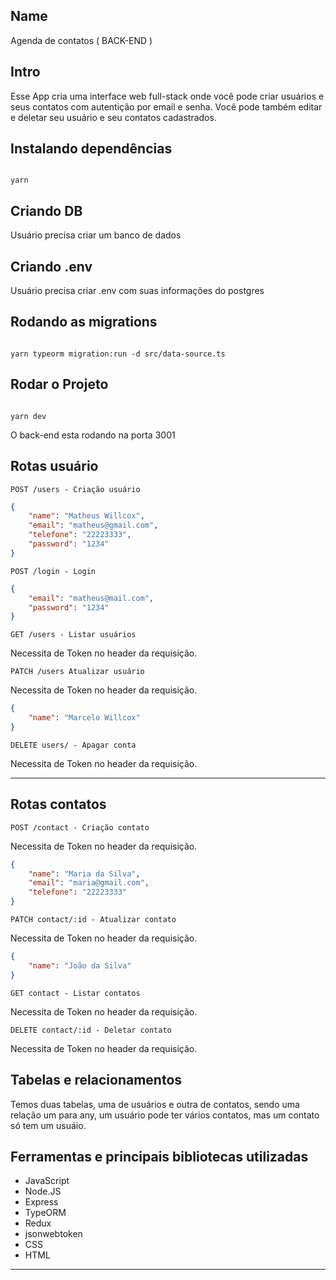 ## Name

Agenda de contatos ( BACK-END )

## Intro

Esse App cria uma interface web full-stack onde você pode criar usuários e seus contatos com autentição por email e senha. Você pode também editar e deletar seu usuário e seu contatos cadastrados.

## Instalando dependências

```shell

yarn

```

## Criando DB

Usuário precisa criar um banco de dados

## Criando .env

Usuário precisa criar .env com suas informações do postgres

## Rodando as migrations

```shell

yarn typeorm migration:run -d src/data-source.ts

```

## Rodar o Projeto

```shell

yarn dev

```
O back-end esta rodando na porta 3001


## Rotas usuário

`POST /users - Criação usuário`

```json
{
	"name": "Matheus Willcox",
	"email": "matheus@gmail.com",
	"telefone": "22223333",
	"password": "1234"
}
```

`POST /login - Login`

```json
{
	"email": "matheus@mail.com",
	"password": "1234"
}
```

`GET /users - Listar usuários`

Necessita de Token no header da requisição.

`PATCH /users Atualizar usuário`

Necessita de Token no header da requisição.

```json
{
	"name": "Marcelo Willcox"
}
```


`DELETE users/ - Apagar conta`

Necessita de Token no header da requisição.

___

## Rotas contatos

`POST /contact - Criação contato`

Necessita de Token no header da requisição.

```json
{
	"name": "Maria da Silva",
	"email": "maria@gmail.com",
	"telefone": "22223333"
}
```

`PATCH contact/:id - Atualizar contato`

Necessita de Token no header da requisição.

```json
{
	"name": "João da Silva"
}
```

`GET contact - Listar contatos`

Necessita de Token no header da requisição.

`DELETE contact/:id - Deletar contato`

Necessita de Token no header da requisição.

## Tabelas e relacionamentos

Temos duas tabelas, uma de usuários e outra de contatos, sendo uma relação um para any, um usuário pode ter vários contatos, mas um contato só tem um usuáio.

## Ferramentas e principais bibliotecas utilizadas

- JavaScript 
- Node.JS
- Express
- TypeORM
- Redux
- jsonwebtoken
- CSS
- HTML






___


